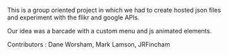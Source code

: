 This is a group oriented project in which we had to create hosted json files and experiment with the flikr and google APIs.

Our idea was a barcade with a custom menu and js animated elements.

Contributors : Dane Worsham, Mark Lamson, JRFincham
